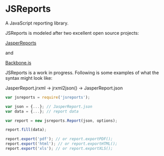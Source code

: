 JSReports
=========

A JavaScript reporting library.

JSReports is modeled after two excellent open source projects:

[JasperReports](http://jaspersoft.com/jasperreports)

and

[Backbone.js](http://backbonejs.com)

JSReports is a work in progress. Following is some examples of what the syntax might look like:

JasperReport.jrxml -> jrxml2json() -> JasperReport.json

```javascript
var jsreports = require('jsreports');

var json = {...}; // JasperReport.json
var data = {...}; // report data

var report = new jsreports.Report(json, options);

report.fill(data);

report.export('pdf'); // or report.exportPDF();
report.export('html'); // or report.exportHTML();
report.export('xls'); // or report.exportXLS();
```
